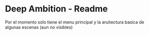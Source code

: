 # Deep Ambition - Readme 

Por el momento solo tiene el menu principal y la aruitectura basica de algunas escenas (aun no visibles)
